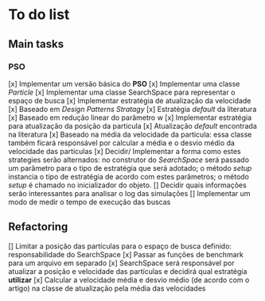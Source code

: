 # To do list

## Main tasks

### PSO

[x] Implementar um versão básica do **PSO**
    [x] Implementar uma classe *Particle*
    [x] Implementar uma classe SearchSpace para representar o espaço de busca
[x] Implementar estratégia de atualização da velocidade
    [x] Baseado em *Design Patterns Stratagy*
    [x] Estratégia *default* da literatura
    [x] Baseado em redução linear do parâmetro w
[x] Implementar estratégia para atualização da posição da particula
    [x] Atualização *default* encontrada na literatura
    [x] Baseado na média da velocidade da particula: essa classe também ficará responsável por calcular a média e o desvio médio da velocidade das particulas
[x] Decidir/ Implementar a forma como estes strategies serão alternados: no construtor do *SearchSpace* será passado um parâmetro para o tipo de estratégia que será adotado; o método *setup* instancia o tipo de estratégia de acordo com estes parâmetros; o método *setup* é chamado no inicializador do objeto.
[] Decidir quais informações serão interessantes para analisar o log das simulações
[] Implementar um modo de medir o tempo de execução das buscas

## Refactoring

[] Limitar a posição das partículas para o espaço de busca definido: responsabilidade do SearchSpace
[x] Passar as funções de benchmark para um arquivo em separado
[x] SearchSpace será responsável por atualizar a posição e velocidade das partículas e decidirá qual estratégia **utilizar**
[x] Calcular a velocidade média e desvio médio (de acordo com o artigo) na classe de atualização pela média das velocidades